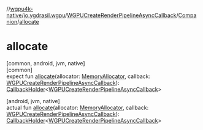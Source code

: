 //[wgpu4k-native](../../../../index.md)/[io.ygdrasil.wgpu](../../index.md)/[WGPUCreateRenderPipelineAsyncCallback](../index.md)/[Companion](index.md)/[allocate](allocate.md)

# allocate

[common, android, jvm, native]\
[common]\
expect fun [allocate](allocate.md)(allocator: [MemoryAllocator](../../../ffi/-memory-allocator/index.md), callback: [WGPUCreateRenderPipelineAsyncCallback](../index.md)): [CallbackHolder](../../../ffi/-callback-holder/index.md)&lt;[WGPUCreateRenderPipelineAsyncCallback](../index.md)&gt;

[android, jvm, native]\
actual fun [allocate](allocate.md)(allocator: [MemoryAllocator](../../../ffi/-memory-allocator/index.md), callback: [WGPUCreateRenderPipelineAsyncCallback](../index.md)): [CallbackHolder](../../../ffi/-callback-holder/index.md)&lt;[WGPUCreateRenderPipelineAsyncCallback](../index.md)&gt;